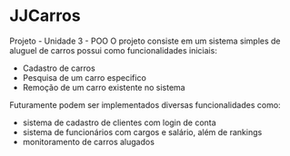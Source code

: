 # JJCarros
Projeto - Unidade 3 - POO
O projeto consiste em um sistema simples de aluguel de carros
possui como funcionalidades iniciais:
- Cadastro de carros
- Pesquisa de um carro especifico
- Remoção de um carro existente no sistema

Futuramente podem ser implementados diversas funcionalidades como:
- sistema de cadastro de clientes com login de conta
- sistema de funcionários com cargos e salário, além de rankings
- monitoramento de carros alugados
